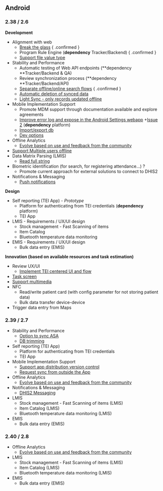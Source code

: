 ## Android

### 2.38 / 2.6

**Development**

-   Alignment with web
    -   [Break the glass](https://jira.dhis2.org/browse/ANDROAPP-657) { .confirmed }
    -   Program Rule Engine (**dependency** Tracker/Backend) { .confirmed }
    -   [Support file value type](https://jira.dhis2.org/browse/ANDROAPP-1992)
-   Stability and Performance
    -   Automatic testing of Web API endpoints (**dependency **Tracker/Backend & QA)
    -   Review synchronization process (**dependency **Tracker/Backend/API)
    -   [Separate offline/online search flows](https://jira.dhis2.org/browse/ANDROAPP-4023) { .confirmed }
    -   [Automatic deletion of synced data](https://jira.dhis2.org/browse/ANDROAPP-2957)
    -   [Light Sync - only records updated offline](https://jira.dhis2.org/browse/ANDROAPP-1702)
-   Mobile Implementation Support
    -   Promote MDM support through documentation available and explore agreements
    -   [Improve error log and expose in the Android Settings webapp](https://jira.dhis2.org/browse/ANDROAPP-1655) +[Issue 2](https://jira.dhis2.org/browse/ANDROAPP-1140) (**dependency** platform)
    -   [Import/export db](https://jira.dhis2.org/browse/ANDROAPP-2474)
    -   [Dev options](https://jira.dhis2.org/browse/ANDROAPP-1655)
-   Offline Analytics
    -   [Evolve based on use and feedback from the community](https://jira.dhis2.org/browse/ANDROAPP-2557)
-   [Support Multiple users offline](https://jira.dhis2.org/browse/ANDROAPP-653)
-   Data Matrix Parsing (LMIS)
    -   [Read full string](https://jira.dhis2.org/browse/ANDROAPP-4329)
-   Biometric identification (for search, for registering attendance...) ?
    -   Promote current approach for external solutions to connect to DHIS2
-   Notifications & Messaging
    -   [Push notifications](https://jira.dhis2.org/browse/ANDROAPP-2962)

**Design**

-   Self reporting (TEI App) - _Prototype_
    -   Platform for authenticating from TEI credentials (**dependency** platform)
    -   TEI App
-   LMIS - Requirements / UX/UI design
    -   Stock management - Fast Scanning of items
    -   Item Catalog
    -   Bluetooth temperature data monitoring
-   EMIS - Requirements / UX/UI design
    -   Bulk data entry (EMIS)

**Innovation (based on available resources and task estimation)**

-   Review UX/UI
    -   [Implement TEI centered UI and flow](https://jira.dhis2.org/browse/ANDROAPP-4019)
-   [Task screen](https://jira.dhis2.org/browse/ANDROAPP-3427)
-   [Support multimedia](https://jira.dhis2.org/browse/ANDROAPP-3697)
-   NFC
    -   Read/write patient card (with config parameter for not storing patient data)
    -   Bulk data transfer device-device
-   Trigger data entry from Maps

### 2.39 / 2.7

-   Stability and Performance
    -   [Option to sync ASA](https://jira.dhis2.org/browse/ANDROAPP-2959)
    -   [DB trimming](https://jira.dhis2.org/browse/ANDROAPP-2912)
-   Self reporting (TEI App)
    -   Platform for authenticating from TEI credentials
    -   TEI App
-   Mobile Implementation Support
    -   [Support app distribution version control](https://jira.dhis2.org/browse/ANDROAPP-2912)
    -   [Request sync from outside the App](https://jira.dhis2.org/browse/ANDROAPP-2899)
-   Offline Analytics
    -   [Evolve based on use and feedback from the community](https://jira.dhis2.org/browse/ANDROAPP-2557)
-   Notifications & Messaging
    -   [DHIS2 Messaging](https://jira.dhis2.org/browse/ANDROAPP-694)
-   LMIS
    -   Stock management - Fast Scanning of items (LMIS)
    -   Item Catalog (LMIS)
    -   Bluetooth temperature data monitoring (LMIS)
-   EMIS
    -   Bulk data entry (EMIS)

### 2.40 / 2.8

-   Offline Analytics
    -   [Evolve based on use and feedback from the community](https://jira.dhis2.org/browse/ANDROAPP-2557)
-   LMIS
    -   Stock management - Fast Scanning of items (LMIS)
    -   Item Catalog (LMIS)
    -   Bluetooth temperature data monitoring (LMIS)
-   EMIS
    -   Bulk data entry (EMIS)
